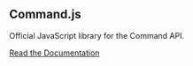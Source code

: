 ## Command.js

Official JavaScript library for the Command API.

[Read the Documentation](https://portal.oncommand.io/docs/command-js/0.24.0/introduction)